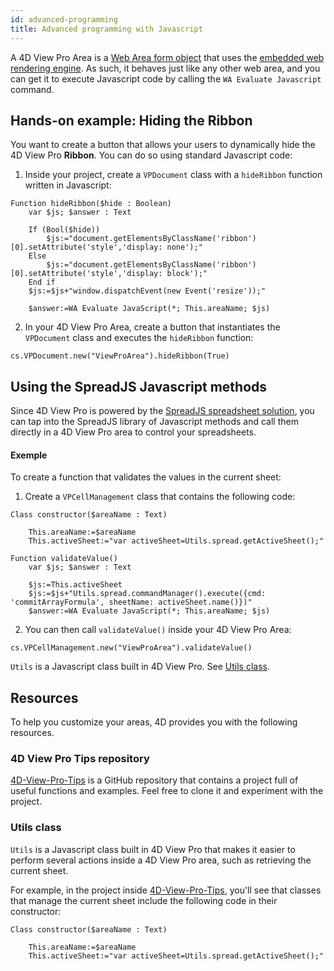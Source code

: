 ```yaml
---
id: advanced-programming
title: Advanced programming with Javascript
---
```


A 4D View Pro Area is a [Web Area form object](../FormObjects/webArea_overview.md) that uses the [embedded web rendering engine](../FormObjects/properties_WebArea.md#use-embedded-web-rendering-engine). As such, it behaves just like any other web area, and you can get it to execute Javascript code by calling the `WA Evaluate Javascript` command.

## Hands-on example: Hiding the Ribbon

You want to create a button that allows your users to dynamically hide the 4D View Pro **Ribbon**. You can do so using standard Javascript code:

1. Inside your project, create a `VPDocument` class with a `hideRibbon` function written in Javascript:

```4d
Function hideRibbon($hide : Boolean)
    var $js; $answer : Text

    If (Bool($hide))
        $js:="document.getElementsByClassName('ribbon')[0].setAttribute('style','display: none');"
    Else 
        $js:="document.getElementsByClassName('ribbon')[0].setAttribute('style','display: block');"
    End if 
    $js:=$js+"window.dispatchEvent(new Event('resize'));"

    $answer:=WA Evaluate JavaScript(*; This.areaName; $js)
```

2. In your 4D View Pro Area, create a button that instantiates the `VPDocument` class and executes the `hideRibbon` function:

```4d 
cs.VPDocument.new("ViewProArea").hideRibbon(True)
```
## Using the SpreadJS Javascript methods

 Since 4D View Pro is powered by the [SpreadJS spreadsheet solution](https://www.grapecity.com/spreadjs/docs/v14/online/overview.html), you can tap into the SpreadJS library of Javascript methods and call them directly in a 4D View Pro area to control your spreadsheets.
#### Exemple

To create a function that validates the values in the current sheet:

1. Create a `VPCellManagement` class that contains the following code:

```4d
Class constructor($areaName : Text)

    This.areaName:=$areaName
    This.activeSheet:="var activeSheet=Utils.spread.getActiveSheet();"

Function validateValue()
    var $js; $answer : Text

    $js:=This.activeSheet
    $js:=$js+"Utils.spread.commandManager().execute({cmd: 'commitArrayFormula', sheetName: activeSheet.name()})"
    $answer:=WA Evaluate JavaScript(*; This.areaName; $js)
```

2. You can then call `validateValue()` inside your 4D View Pro Area:

```4d
cs.VPCellManagement.new("ViewProArea").validateValue()
```

`Utils` is a Javascript class built in 4D View Pro. See [Utils class](#utils-class).

## Resources

To help you customize your areas, 4D provides you with the following resources.

### 4D View Pro Tips repository

[4D-View-Pro-Tips](https://github.com/4d-depot/4D-View-Pro-Tips) is a GitHub repository that contains a project full of useful functions and examples. Feel free to clone it and experiment with the project.

### Utils class

`Utils` is a Javascript class built in 4D View Pro that makes it easier to perform several actions inside a 4D View Pro area, such as retrieving the current sheet.

For example, in the project inside [4D-View-Pro-Tips](https://github.com/4d-depot/4D-View-Pro-Tips), you'll see that classes that manage the current sheet include the following code in their constructor:

```4D
Class constructor($areaName : Text)

    This.areaName:=$areaName
    This.activeSheet:="var activeSheet=Utils.spread.getActiveSheet();"
```




